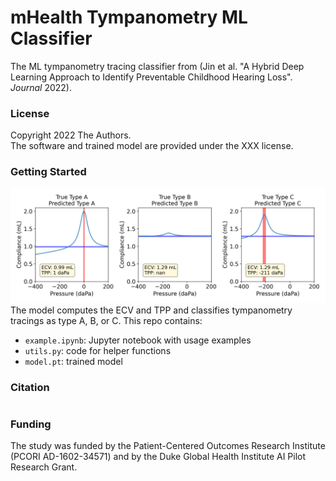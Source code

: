 # mHealth Tympanometry ML Classifier

The ML tympanometry tracing classifier from
(Jin et al. "A Hybrid Deep Learning Approach to Identify Preventable Childhood Hearing Loss".
*Journal* 2022).

### License
Copyright 2022 The Authors.  
The software and trained model are provided under the XXX license.

### Getting Started
![Example Tympanograms](ABC.png)
The model computes the ECV and TPP and classifies tympanometry tracings as type A, B, or C. This repo contains:

* `example.ipynb`: Jupyter notebook with usage examples
* `utils.py`: code for helper functions
* `model.pt`: trained model

### Citation
```bibtex
```

### Funding
The study was funded by the Patient-Centered Outcomes Research Institute (PCORI AD-1602-34571) and by the Duke Global Health Institute AI Pilot Research Grant.